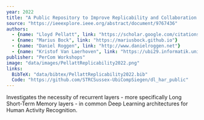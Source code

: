 ```yaml
---
year: 2022
title: "A Public Repository to Improve Replicability and Collaboration in Deep Learning for HAR"
source: "https://ieeexplore.ieee.org/abstract/document/9767436"
authors:
  - {name: "Lloyd Pellatt", link: "https://scholar.google.com/citations?user=PvkNyj0AAAAJ&hl=en"}
  - {name: "Marius Bock", link: "https://mariusbock.github.io"}
  - {name: "Daniel Roggen", link: "http://www.danielroggen.net"}
  - {name: "Kristof Van Laerhoven", link: "https://ubi29.informatik.uni-siegen.de/usi/team_kvl.html"}
publisher: "PerCom Workshops"
image: "data/images/PellattReplicability2022.png"
links:
  BibTeX: "data/bibtex/PellattReplicability2022.bib"
  Code: "https://github.com/STRCSussex-UbiCompSiegen/dl_har_public"
---
```

Investigates the necessity of recurrent layers - more specifically Long Short-Term Memory layers - in common Deep Learning architectures for Human Activity Recognition.